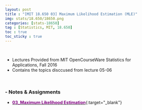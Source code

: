 ```yaml
---
layout: post
title : "[MIT 18.650 03] Maximum Likelihood Estimation (MLE)"
img: stats/18.650/18650.png
categories: [stats-18650]  
tag : [Statistics, MIT, 18.650]
toc : true
toc_sticky : true
---
```


<br/>

- Lectures Provided from MIT OpenCourseWare Statistics for Applications, Fall 2016
- Contains the topics disccused from lecture 05-06

<br/>

### - Notes & Assignments 

- [<span style="color:purple">**03_Maximum Likelihood Estimation**</span>](https://drive.google.com/file/d/1KANmLqfpvYPnieO4DeBBioPt3yBqKsJK/view?usp=share_link){:target="_blank"}



